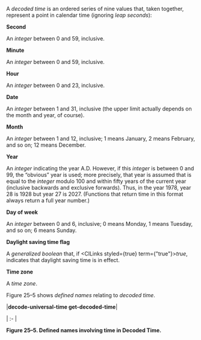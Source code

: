  



A *decoded time* is an ordered series of nine values that, taken together, represent a point in calendar time (ignoring *leap seconds*): 



**Second** 



An *integer* between 0 and 59, inclusive. 



**Minute** 



An *integer* between 0 and 59, inclusive. 



**Hour** 



An *integer* between 0 and 23, inclusive. 







 



 



**Date** 



An *integer* between 1 and 31, inclusive (the upper limit actually depends on the month and year, of course). 



**Month** 



An *integer* between 1 and 12, inclusive; 1 means January, 2 means February, and so on; 12 means December. 



**Year** 



An *integer* indicating the year A.D. However, if this *integer* is between 0 and 99, the “obvious” year is used; more precisely, that year is assumed that is equal to the *integer* modulo 100 and within fifty years of the current year (inclusive backwards and exclusive forwards). Thus, in the year 1978, year 28 is 1928 but year 27 is 2027. (Functions that return time in this format always return a full year number.) 



**Day of week** 



An *integer* between 0 and 6, inclusive; 0 means Monday, 1 means Tuesday, and so on; 6 means Sunday. 



**Daylight saving time flag** 



A *generalized boolean* that, if <ClLinks styled={true} term={"true"}><i>true</i></ClLinks>, indicates that daylight saving time is in effect. 



**Time zone** 



A *time zone*. 



Figure 25–5 shows *defined names* relating to *decoded time*. 



|**decode-universal-time get-decoded-time**|

| :- |





**Figure 25–5. Defined names involving time in Decoded Time.** 



